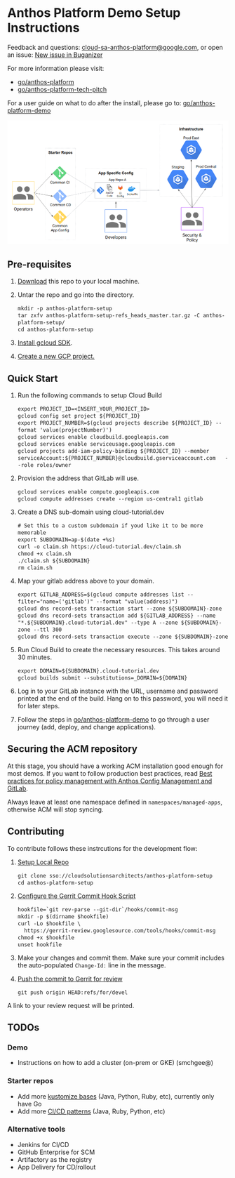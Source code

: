 # Anthos Platform Demo Setup Instructions

Feedback and questions: cloud-sa-anthos-platform@google.com, or
open an issue: [New issue in Buganizer](https://b.corp.google.com/issues/new?component=759009&template=1357580)

For more information please visit:

* [go/anthos-platform](http://go/anthos-platform)
* [go/anthos-platform-tech-pitch](http://go/anthos-platform-tech-pitch)

For a user guide on what to do after the install, please go to:
[go/anthos-platform-demo](http://go/anthos-platform-demo)

![Anthos Platform High Level Architecture](images/anthos-platform-arch.png)

## Pre-requisites

1. [Download](https://cloudsolutionsarchitects.git.corp.google.com/anthos-platform-setup/+archive/refs/heads/master.tar.gz) this repo to your local machine.

1. Untar the repo and go into the directory.

    ```shell
    mkdir -p anthos-platform-setup
    tar zxfv anthos-platform-setup-refs_heads_master.tar.gz -C anthos-platform-setup/
    cd anthos-platform-setup
    ```

1. [Install gcloud SDK](https://cloud.google.com/sdk/install).

1. [Create a new GCP project.](https://cloud.google.com/resource-manager/docs/creating-managing-projects#creating_a_project)

## Quick Start

1. Run the following commands to setup Cloud Build

    ```shell
    export PROJECT_ID=<INSERT_YOUR_PROJECT_ID>
    gcloud config set project ${PROJECT_ID}
    export PROJECT_NUMBER=$(gcloud projects describe ${PROJECT_ID} --format 'value(projectNumber)')
    gcloud services enable cloudbuild.googleapis.com
    gcloud services enable serviceusage.googleapis.com
    gcloud projects add-iam-policy-binding ${PROJECT_ID} --member serviceAccount:${PROJECT_NUMBER}@cloudbuild.gserviceaccount.com   --role roles/owner
    ```

1. Provision the address that GitLab will use.

    ```shell
    gcloud services enable compute.googleapis.com
    gcloud compute addresses create --region us-central1 gitlab
    ```

1. Create a DNS sub-domain using cloud-tutorial.dev

    ```shell
    # Set this to a custom subdomain if youd like it to be more memorable
    export SUBDOMAIN=ap-$(date +%s)
    curl -o claim.sh https://cloud-tutorial.dev/claim.sh
    chmod +x claim.sh
    ./claim.sh ${SUBDOMAIN}
    rm claim.sh
    ```

1. Map your gitlab address above to your domain.

    ```shell
    export GITLAB_ADDRESS=$(gcloud compute addresses list --filter="name=('gitlab')" --format "value(address)")
    gcloud dns record-sets transaction start --zone ${SUBDOMAIN}-zone
    gcloud dns record-sets transaction add ${GITLAB_ADDRESS} --name "*.${SUBDOMAIN}.cloud-tutorial.dev" --type A --zone ${SUBDOMAIN}-zone --ttl 300
    gcloud dns record-sets transaction execute --zone ${SUBDOMAIN}-zone
    ```

1. Run Cloud Build to create the necessary resources. This takes around 30 minutes.

    ```shell
    export DOMAIN=${SUBDOMAIN}.cloud-tutorial.dev
    gcloud builds submit --substitutions=_DOMAIN=${DOMAIN}
    ```

1. Log in to your GitLab instance with the URL, username and password printed at the end of the build. Hang on to this password, you will need it for later steps.

1. Follow the steps in [go/anthos-platform-demo](http://go/anthos-platform-demo) to go through a user journey (add, deploy, and change applications).

## Securing the ACM repository

At this stage, you should have a working ACM installation good enough for most
demos. If you want to follow production best practices, read
[Best practices for policy management with Anthos Config Management and GitLab](https://cloud.google.com/solutions/best-practices-for-policy-management-with-anthos-config-management).

Always leave at least one namespace defined in `namespaces/managed-apps`, otherwise ACM will
stop syncing.

## Contributing

To contribute follows these instrcutions for the development flow:

1. [Setup Local Repo](https://docs.google.com/document/d/1DMIAlcSmh6LaqkGLNxDunP6O_zpwPSchA0ywcSWdlXQ/edit#heading=h.w7ieayamciyz)

    ```shell
    git clone sso://cloudsolutionsarchitects/anthos-platform-setup
    cd anthos-platform-setup
    ```

1. [Configure the Gerrit Commit Hook Script](https://docs.google.com/document/d/1DMIAlcSmh6LaqkGLNxDunP6O_zpwPSchA0ywcSWdlXQ/edit#heading=h.csxq7bbwjeox)

    ```shell
    hookfile=`git rev-parse --git-dir`/hooks/commit-msg
    mkdir -p $(dirname $hookfile)
    curl -Lo $hookfile \
      https://gerrit-review.googlesource.com/tools/hooks/commit-msg
    chmod +x $hookfile
    unset hookfile
    ```

1. Make your changes and commit them. Make sure your commit includes the auto-populated `Change-Id:` line in the message.

1. [Push the commit to Gerrit for review](https://docs.google.com/document/d/1DMIAlcSmh6LaqkGLNxDunP6O_zpwPSchA0ywcSWdlXQ/edit#heading=h.e4h88uajgibc)

    ```shell
    git push origin HEAD:refs/for/devel
    ```

  A link to your review request will be printed.

## TODOs

### Demo

* Instructions on how to add a cluster (on-prem or GKE) (smchgee@)

### Starter repos

* Add more [kustomize bases](starter-repos/shared-kustomize-bases) (Java, Python, Ruby, etc), currently only have Go
* Add more [CI/CD patterns](starter-repos/shared-ci-cd) (Java, Ruby, Python, etc)

### Alternative tools

* Jenkins for CI/CD
* GitHub Enterprise for SCM
* Artifactory as the registry
* App Delivery for CD/rollout
